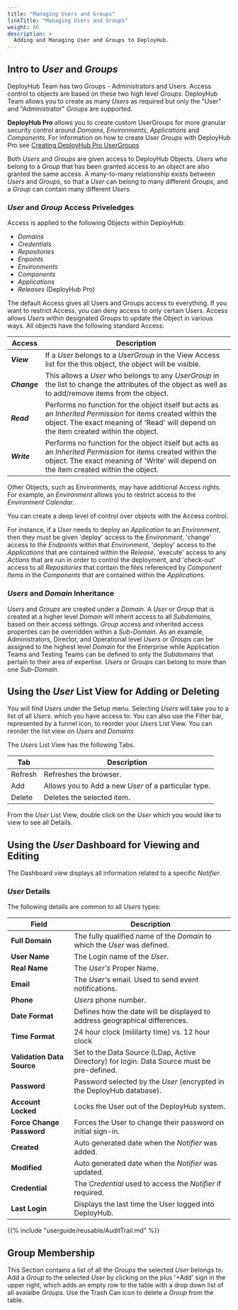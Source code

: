 ```yaml
---
title: "Managing Users and Groups"
linkTitle: "Managing Users and Groups"
weight: 86
description: >
  Adding and Managing User and Groups to DeployHub.
---
```


## Intro to _User_ and _Groups_

DeployHub Team has two Groups - Administrators and Users.  Access control to objects are based on these two high level _Groups_. DeployHub Team allows you to create as many _Users_ as required but only the "User" and "Administrator" _Groups_ are supported.

**DeployHub Pro** allows you to create custom UserGroups for more granular security control around _Domains_, _Environments_, _Applications_ and _Components_. For information on how to create User _Groups_ with DeployHub Pro see [Creating DeployHub Pro UserGroups](/userguide/profeatures/5-pro-groups/.)

Both _Users_ and _Groups_ are given access to DeployHub Objects. _Users_ who belong to a _Group_ that has been granted access to an object are also granted the same access. A many-to-many relationship exists between _Users_ and _Groups_, so that a _User_ can belong to many different _Groups_, and a _Group_ can contain many different _Users_.

### _User_ and _Group_ Access Priveledges

Access is applied to the following Objects within DeployHub:

- _Domains_
- _Credentials_
- _Repositories_
- _Enpoints_
- _Environments_
- _Components_
- _Applications_
- _Releases_ (DeployHub Pro)

 The default Access gives all Users and Groups access to everything. If you want to restrict Access, you can deny access to only certain Users. Access allows _Users_ within designated _Groups_ to update the Object in various ways.  All objects have the following standard Access:

| Access | Description |
| --- | --- |
| _**View**_ | If a _User_ belongs to a _UserGroup_ in the View Access list for the this object, the object will be visible. |
| _**Change**_ | This allows a _User_ who belongs to any _UserGroup_ in the list to change the attributes of the object as well as to add/remove items from the object. |
| _**Read**_ | Performs no function for the object itself but acts as an _Inherited Permission_ for items created within the object. The exact meaning of 'Read' will depend on the item created within the object. |
| _**Write**_ | Performs no function for the object itself but acts as an _Inherited Permission_ for items created within the object. The exact meaning of 'Write' will depend on the item created within the object. |

Other Objects, such as Environments, may have additional Access rights. For example, an _Environment_ allows you to restrict access to the _Environment Calendar_.

You can create a deep level of control over objects with the Access control.

For instance, if a _User_ needs to deploy an _Application_ to an _Environment_, then they must be given  'deploy' access to the _Environment_, 'change' access to the _Endpoints_ within that _Environment_, 'deploy' access to the _Applications_ that are contained within the _Release_, 'execute' access to any _Actions_ that are run in order to control the deployment, and 'check-out' access to all _Repositories_ that contain the files referenced by _Component Items_ in the _Components_ that are contained within the _Applications_.

### _Users_ and _Domain_ Inheritance

_Users_ and _Groups_ are created under a _Domain_. A _User_ or _Group_ that is created at a higher level _Domain_ will inherit access to all _Subdomains_, based on their access settings. _Group_ access and inherited access properties can be overridden within a _Sub-Domain_. As an example, Administrators, Director, and Operational level _Users_ or _Groups_ can be assigned to the highest level _Domain_ for the Enterprise while Application Teams and Testing Teams can be defined to only the _Subdomains_ that pertain to their area of expertise. _Users_ or _Groups_ can belong to more than one _Sub-Domain_.  

## Using the _User_ List View for Adding or Deleting

You will find _Users_ under the Setup menu.  Selecting _Users_ will take you to a list of all _Users_. which you have access to. You can also use the Filter bar, represented by a funnel icon, to reorder your _Users_ List View.  You can reorder the list view on _Users_ and _Domains_

The _Users_ List View has the following Tabs.

| Tab | Description |
| --- | --- |
|Refresh | Refreshes the browser. |
| Add | Allows you to Add a new _User_ of a particular type. |
| Delete | Deletes the selected item. |

From the _User_ List View, double click on the _User_ which you would like to view to see all Details.  

## Using the _User_ Dashboard for Viewing and Editing

The Dashboard view displays all information related to a specific _Notifier_.

### _User_ Details

The following details are common to all _Users_ types:

| Field | Description |
| --- | --- |
| **Full Domain** | The fully qualified name of the _Domain_ to which the _User_ was defined. |
| **User Name** | The Login name of the _User_. |
| **Real Name** | The _User's_ Proper Name. |
| **Email** | The _User's_ email. Used to send event notifications. |
| **Phone** | _Users_ phone number.  |
| **Date Format** | Defines how the date will be displayed to address geographical differences.|
| **Time Format** | 24 hour clock (mililarty time) vs. 12 hour clock |
| **Validation Data Source**| Set to the Data Source (LDap, Active Directory) for login. Data Source must be pre-defined.|
| **Password**| Password selected by the _User_ (encrypted in the DeployHub database).|
| **Account Locked**| Locks the User out of the DeployHub system. |
| **Force Change Password**| Forces the User to change their password on initial sign-in.|
| **Created** | Auto generated date when the _Notifier_ was added.|
| **Modified**| Auto generated date when the _Notifier_ was updated.|
| **Credential**| The _Credential_ used to access the _Notifier_ if required. |
| **Last Login** | Displays the last time the User logged into DeployHub. |

{{% include "userguide/reusable/AuditTrail.md" %}}

## Group Membership

This Section contains a list of all the _Groups_ the selected _User_ belongs to. Add a _Group_ to the selected _User_ by clicking on the plus '+Add' sign in the upper right, which adds an empty row to the table with a drop down list of all avaialbe _Groups_. Use the Trash Can icon to delete a _Group_ from the table.
